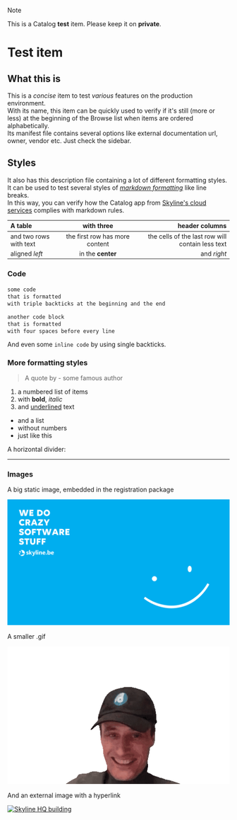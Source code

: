 > [!NOTE]
> This is a Catalog **test** item.
> Please keep it on **private**.

# Test item

## What this is

This is a *concise* item to test <em>various</em> features on the production environment.  
With its name, this item can be quickly used to verify if it's still (more or less) at the beginning of the Browse list when items are ordered alphabetically.  
Its manifest file contains several options like external documentation url, owner, vendor etc. Just check the sidebar.

## Styles

It also has this description file containing a lot of different formatting styles.  
It can be used to test several styles of *[markdown formatting](https://www.markdownguide.org/basic-syntax/#code-blocks)* like line breaks. \
In this way, you can verify how the Catalog app from [Skyline's cloud services][1] complies with markdown rules.

| A table | with three | header columns |
| :--- | :---: | ---: |
| and two rows with text | the first row has more content | the cells of the last row will contain less text |
| aligned *left* | in the **center** | and _right_ |

### Code

```
some code
that is formatted
with triple backticks at the beginning and the end
```

    another code block
    that is formatted
    with four spaces before every line

And even some `inline code` by using single backticks.

### More formatting styles

> A quote by - some famous author

[1]: https://dataminer.services "Our cloud services offer among many apps also this Catalog"


1. a numbered list of items
1. with **bold**, *italic* 
1. and <ins>underlined</ins> text

* and a list
* without numbers
* just like this

A horizontal divider:

---

### Images

A big static image, embedded in the registration package

![haha software stuff so quirky](./images/softwarestuff.png)


A smaller .gif

![petje af](./images/hats-off.gif)

And an external image with a hyperlink

[![Skyline HQ building](https://skyline.be/_astro/SLC_headoffice.h81UHypS.jpg "Click here to go to go to our contact form")](https://skyline.be/contact/)
